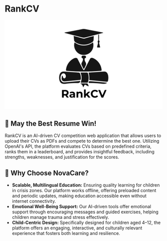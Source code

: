 # RankCV

![RankCV Logo](https://github.com/ramygamal231/RankCV/blob/main/RankCV%20Logo.png)

## 📄 May the Best Resume Win!

RankCV is an AI-driven CV competition web application that allows users to upload their CVs as PDFs and compete to determine the best one. Utilizing OpenAI's API, the platform evaluates CVs based on predefined criteria, ranks them in a leaderboard, and provides insightful feedback, including strengths, weaknesses, and justification for the scores.

## 🧠 **Why Choose NovaCare?**
- **Scalable, Multilingual Education:** Ensuring quality learning for children in crisis zones. Our platform works offline, offering preloaded content and periodic updates, making education accessible even without internet connectivity.
- **Emotional Well-Being Support:** Our AI-driven tools offer emotional support through encouraging messages and guided exercises, helping children manage trauma and stress effectively. 
- **Child-Centric Design:** Specifically designed for children aged 4–12, the platform offers an engaging, interactive, and culturally relevant experience that fosters both learning and resilience.
